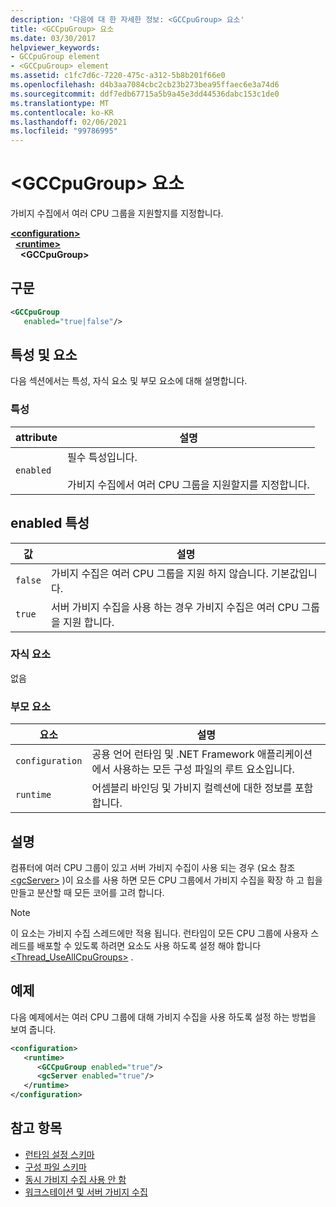 ```yaml
---
description: '다음에 대 한 자세한 정보: <GCCpuGroup> 요소'
title: <GCCpuGroup> 요소
ms.date: 03/30/2017
helpviewer_keywords:
- GCCpuGroup element
- <GCCpuGroup> element
ms.assetid: c1fc7d6c-7220-475c-a312-5b8b201f66e0
ms.openlocfilehash: d4b3aa7084cbc2cb23b273bea95ffaec6e3a74d6
ms.sourcegitcommit: ddf7edb67715a5b9a45e3dd44536dabc153c1de0
ms.translationtype: MT
ms.contentlocale: ko-KR
ms.lasthandoff: 02/06/2021
ms.locfileid: "99786995"
---
```

# <a name="gccpugroup-element"></a>\<GCCpuGroup> 요소

가비지 수집에서 여러 CPU 그룹을 지원할지를 지정합니다.

[**\<configuration>**](../configuration-element.md)\
&nbsp;&nbsp;[**\<runtime>**](runtime-element.md)\
&nbsp;&nbsp;&nbsp;&nbsp;**\<GCCpuGroup>**

## <a name="syntax"></a>구문

```xml
<GCCpuGroup
   enabled="true|false"/>
```

## <a name="attributes-and-elements"></a>특성 및 요소

다음 섹션에서는 특성, 자식 요소 및 부모 요소에 대해 설명합니다.

### <a name="attributes"></a>특성

|attribute|설명|
|---------------|-----------------|
|`enabled`|필수 특성입니다.<br /><br /> 가비지 수집에서 여러 CPU 그룹을 지원할지를 지정합니다.|

## <a name="enabled-attribute"></a>enabled 특성

|값|설명|
|-----------|-----------------|
|`false`|가비지 수집은 여러 CPU 그룹을 지원 하지 않습니다. 기본값입니다.|
|`true`|서버 가비지 수집을 사용 하는 경우 가비지 수집은 여러 CPU 그룹을 지원 합니다.|

### <a name="child-elements"></a>자식 요소

없음

### <a name="parent-elements"></a>부모 요소

|요소|설명|
|-------------|-----------------|
|`configuration`|공용 언어 런타임 및 .NET Framework 애플리케이션에서 사용하는 모든 구성 파일의 루트 요소입니다.|
|`runtime`|어셈블리 바인딩 및 가비지 컬렉션에 대한 정보를 포함합니다.|

## <a name="remarks"></a>설명

컴퓨터에 여러 CPU 그룹이 있고 서버 가비지 수집이 사용 되는 경우 (요소 참조 [\<gcServer>](gcserver-element.md) )이 요소를 사용 하면 모든 CPU 그룹에서 가비지 수집을 확장 하 고 힙을 만들고 분산할 때 모든 코어를 고려 합니다.

> [!NOTE]
> 이 요소는 가비지 수집 스레드에만 적용 됩니다. 런타임이 모든 CPU 그룹에 사용자 스레드를 배포할 수 있도록 하려면 요소도 사용 하도록 설정 해야 합니다 [\<Thread_UseAllCpuGroups>](thread-useallcpugroups-element.md) .

## <a name="example"></a>예제

다음 예제에서는 여러 CPU 그룹에 대해 가비지 수집을 사용 하도록 설정 하는 방법을 보여 줍니다.

```xml
<configuration>
   <runtime>
      <GCCpuGroup enabled="true"/>
      <gcServer enabled="true"/>
   </runtime>
</configuration>
```

## <a name="see-also"></a>참고 항목

- [런타임 설정 스키마](index.md)
- [구성 파일 스키마](../index.md)
- [동시 가비지 수집 사용 안 함](gcconcurrent-element.md#to-disable-background-garbage-collection)
- [워크스테이션 및 서버 가비지 수집](../../../../standard/garbage-collection/workstation-server-gc.md)
